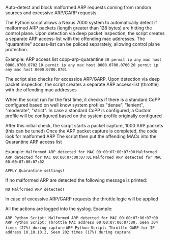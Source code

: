 Auto-detect and block malformed ARP requests coming from random sources and excessive ARP/GARP requests

The Python script allows a Nexus 7000 system to automatically detect if malformed ARP packets (length greater than 128 bytes) are hitting the control plane.
Upon detection via deep packet inspection, the script creates a separate ARP access-list with the offending mac addresses. The "quarantine" access-list can be policed separately, allowing control plane protection.

Example:
ARP access list copp-arp-quarantine
    `30 permit ip any mac host 0000.0700.0702`
    `10 permit ip any mac host 0000.0700.0700`
    `20 permit ip any mac host 0000.0700.0701`

The script also checks for excessice ARP/GARP. Upon detection via deep packet inspection, the script creates a separate ARP access-list (throttle) with the offending mac addresses

When the script run for the first time, it checks if there is a standard CoPP configured based on well know system profiles "dense", "lenient", "moderate", "strict".
In case a standard CoPP is configured, a Custom profile will be configured based on the system profile originally configured

After this initial check, the script starts a packet capture, 1000 ARP packets (this can be tuned)
Once the ARP packet capture is completed, the code look for malformed ARP
The script then put the offending MACs into the Quarantine ARP access list

Example:
`Malformed ARP detected for MAC 00:00:07:00:07:00`
`Malformed ARP detected for MAC 00:00:07:00:07:01`
`Malformed ARP detected for MAC 00:00:07:00:07:02`

`APPLY Quarantine settings!`

If no malformed ARP are detected the following message is printed:

`NO Malformed ARP detected!`

In case of excessive ARP/GARP requests the throttle logic will be applied

All the actions are logged into the syslog. Example:

`ARP Python Script: Malformed ARP detected for MAC 00:00:07:00:07:00`
`ARP Python Script: Throttle MAC address 00:00:07:00:07:00, Seen 304 times (27%) during capture`
`ARP Python Script: Throttle GARP for IP address 10.10.10.2, Seen 202 times (17%) during capture`
